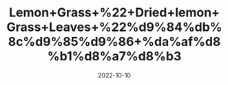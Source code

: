 ---
title: 'Lemon+Grass+%22+Dried+lemon+Grass+Leaves+%22%d9%84%db%8c%d9%85%d9%86+%da%af%d8%b1%d8%a7%d8%b3'
date: '2022-10-10' 
metatag: '' 
inventory: '0' 
draft: false 
# meta description 
shortDescripton: 'Lemongrass+might+help%ef%bf%bdprevent+the+growth+of+some+bacteria+and+yeast.+Lemongrass+also+contains+substances+that+are+thought+to+relieve+pain+and+swelling%2c+reduce+fever%2c+improve+levels+of+sugar+and+cholesterol+in+the+blood%2c+stimulate+the+uterus+and+menstrual+flow%2c+and+have+antioxidant+properties.'
description: 'Herb'
longdescription: ''
featured: True
# product Price
price: '150.0'
# Product Short Description
shortDescription: 'Lemongrass+might+help%ef%bf%bdprevent+the+growth+of+some+bacteria+and+yeast.+Lemongrass+also+contains+substances+that+are+thought+to+relieve+pain+and+swelling%2c+reduce+fever%2c+improve+levels+of+sugar+and+cholesterol+in+the+blood%2c+stimulate+the+uterus+and+menstrual+flow%2c+and+have+antioxidant+properties.'
productID: 'F56AC059-1229-ED11-9968-005056B3A416'
type: 'products'
category: 'Herb' 
thumnailproduct: 'https://eraconnect.blob.core.windows.net/product-images/aminsaddiquidawakhana/F56AC059-1229-ED11-9968-005056B3A416.webp' 
images:
  - image: 'https://eraconnect.blob.core.windows.net/product-images/aminsaddiquidawakhana/F56AC059-1229-ED11-9968-005056B3A416.webp'  
Variants:
---